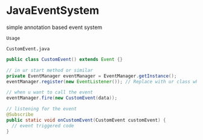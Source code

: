 # JavaEventSystem
simple annotation based event system


`Usage`

`CustomEvent.java`
```java
public class CustomEvent() extends Event {}
```

```java
// in ur start method or similar
private EventManager eventManager = EventManager.getInstance();
eventManager.register(new EventListener()); // Replace with ur class where the event should be called

// when u want to call the event
eventManager.fire(new CustomEvent(data));

// listening for the event
@Subscribe
public static void onCustomEvent(CustomEvent customEvent) {
  // event triggered code
}
```
